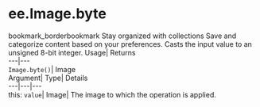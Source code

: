  
#  ee.Image.byte
bookmark_borderbookmark Stay organized with collections  Save and categorize content based on your preferences.
Casts the input value to an unsigned 8-bit integer. 
Usage| Returns  
---|---  
`Image.byte()`| Image  
Argument| Type| Details  
---|---|---  
this: `value`| Image| The image to which the operation is applied.  
